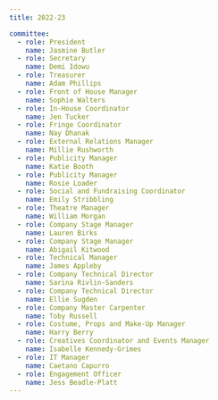 ```yaml
---
title: 2022-23

committee:
  - role: President
    name: Jasmine Butler
  - role: Secretary
    name: Demi Idowu
  - role: Treasurer
    name: Adam Phillips
  - role: Front of House Manager
    name: Sophie Walters
  - role: In-House Coordinator
    name: Jen Tucker
  - role: Fringe Coordinator
    name: Nay Dhanak
  - role: External Relations Manager
    name: Millie Rushworth
  - role: Publicity Manager
    name: Katie Booth
  - role: Publicity Manager
    name: Rosie Loader
  - role: Social and Fundraising Coordinator
    name: Emily Stribbling
  - role: Theatre Manager
    name: William Morgan
  - role: Company Stage Manager
    name: Lauren Birks
  - role: Company Stage Manager
    name: Abigail Kitwood
  - role: Technical Manager
    name: James Appleby
  - role: Company Technical Director
    name: Sarina Rivlin-Sanders
  - role: Company Technical Director
    name: Ellie Sugden
  - role: Company Master Carpenter
    name: Toby Russell
  - role: Costume, Props and Make-Up Manager
    name: Harry Berry
  - role: Creatives Coordinator and Events Manager
    name: Isabelle Kennedy-Grimes
  - role: IT Manager
    name: Caetano Capurro
  - role: Engagement Officer
    name: Jess Beadle-Platt
---
```

